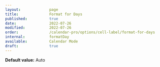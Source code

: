 ```yaml
---
layout:             page
title:              Format for Days
published:          true
date:               2022-07-26
modified:           2022-07-26
order:              /calendar-pro/options/cell-label/format-for-days
internal:           formatDay
available:          Calendar Mode
draft:              true
---
```

**Default value:** Auto
